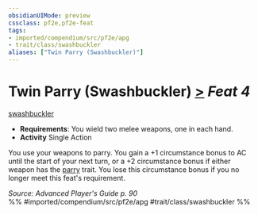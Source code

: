 ```yaml
---
obsidianUIMode: preview
cssclass: pf2e,pf2e-feat
tags:
- imported/compendium/src/pf2e/apg
- trait/class/swashbuckler
aliases: ["Twin Parry (Swashbuckler)"]
---
```

# Twin Parry (Swashbuckler)  [>](chapter-9-playing-the-game.md#Actions "Single Action") *Feat 4*  
[swashbuckler](rules/traits/swashbuckler-apg.md)  

- **Requirements**: You wield two melee weapons, one in each hand.
- **Activity** Single Action

You use your weapons to parry. You gain a +1 circumstance bonus to AC until the start of your next turn, or a +2 circumstance bonus if either weapon has the [parry](parry.md) trait. You lose this circumstance bonus if you no longer meet this feat's requirement.

*Source: Advanced Player's Guide p. 90*  
%% #imported/compendium/src/pf2e/apg #trait/class/swashbuckler %%